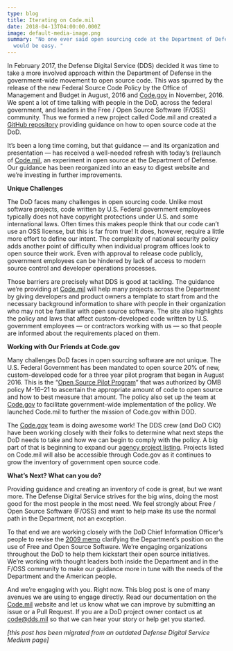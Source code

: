 ```yaml
---
type: blog
title: Iterating on Code.mil
date: 2018-04-13T04:00:00.000Z
image: default-media-image.png
summary: "No one ever said open sourcing code at the Department of Defense (DoD)
  would be easy. "
---
```


In February 2017, the Defense Digital Service (DDS) decided it was time to take a more involved approach within the Department of Defense in the government-wide movement to open source code. This was spurred by the release of the new Federal Source Code Policy by the Office of Management and Budget in August, 2016 and [Code.gov](https://www.code.gov/) in November, 2016. We spent a lot of time talking with people in the DoD, across the federal government, and leaders in the Free / Open Source Software (F/OSS) community. Thus we formed a new project called Code.mil and created a [GitHub repository](https://github.com/Code-dot-mil/code.mil) providing guidance on how to open source code at the DoD.

It’s been a long time coming, but that guidance — and its organization and presentation — has received a well-needed refresh with today’s (re)launch of [Code.mil](https://code.mil/), an experiment in open source at the Department of Defense. Our guidance has been reorganized into an easy to digest website and we’re investing in further improvements.

**Unique Challenges**

The DoD faces many challenges in open sourcing code. Unlike most software projects, code written by U.S. Federal government employees typically does not have copyright protections under U.S. and some international laws. Often times this makes people think that our code can’t use an OSS license, but this is far from true! It does, however, require a little more effort to define our intent. The complexity of national security policy adds another point of difficulty when individual program offices look to open source their work. Even with approval to release code publicly, government employees can be hindered by lack of access to modern source control and developer operations processes.

Those barriers are precisely what DDS is good at tackling. The guidance we’re providing at [Code.mil](https://code.mil/) will help many projects across the Department by giving developers and product owners a template to start from and the necessary background information to share with people in their organization who may not be familiar with open source software. The site also highlights the policy and laws that affect custom-developed code written by U.S. government employees — or contractors working with us — so that people are informed about the requirements placed on them.

**Working with Our Friends at Code.gov**

Many challenges DoD faces in open sourcing software are not unique. The U.S. Federal Government has been mandated to open source 20% of new, custom-developed code for a three year pilot program that began in August 2016. This is the “[Open Source Pilot Program](https://www.code.gov/#/policy-guide/docs/open-source/introduction)” that was authorized by OMB policy M-16–21 to ascertain the appropriate amount of code to open source and how to best measure that amount. The policy also set up the team at [Code.gov](https://www.code.gov/) to facilitate government-wide implementation of the policy. We launched Code.mil to further the mission of Code.gov within DOD.

The [Code.gov](https://www.code.gov/) team is doing awesome work! The DDS crew (and DoD CIO) have been working closely with their folks to determine what next steps the DoD needs to take and how we can begin to comply with the policy. A big part of that is beginning to expand our [agency project listing](https://code.gov/#/explore-code/agencies/). Projects listed on Code.mil will also be accessible through Code.gov as it continues to grow the inventory of government open source code.

**What’s Next? What can you do?**

Providing guidance and creating an inventory of code is great, but we want more. The Defense Digital Service strives for the big wins, doing the most good for the most people in the most need. We feel strongly about Free / Open Source Software (F/OSS) and want to help make its use the normal path in the Department, not an exception.

To that end we are working closely with the DoD Chief Information Officer’s people to revise the [2009 memo](https://dodcio.defense.gov/Portals/0/Documents/FOSS/2009OSS.pdf) clarifying the Department’s position on the use of Free and Open Source Software. We’re engaging organizations throughout the DoD to help them kickstart their open source initiatives. We’re working with thought leaders both inside the Department and in the F/OSS community to make our guidance more in tune with the needs of the Department and the American people.

And we’re engaging with you. Right now. This blog post is one of many avenues we are using to engage directly. Read our documentation on the [Code.mil](https://code.mil/) website and let us know what we can improve by submitting an issue or a Pull Request. If you are a DoD project owner contact us at code@dds.mil so that we can hear your story or help get you started.

_\[this post has been migrated from an outdated Defense Digital Service Medium page]_
